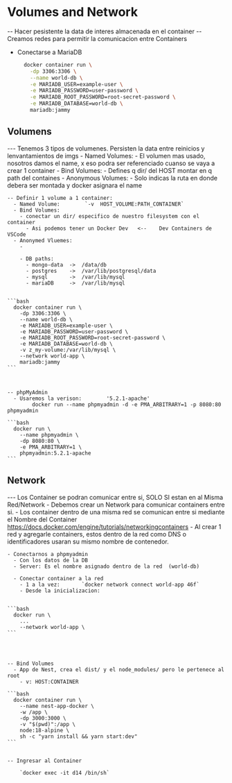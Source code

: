 # Volumes and Network

  -- Hacer pesistente la data de interes almacenada en el container
  -- Creamos redes para permitir la comunicacion entre Containers


  - Conectarse a MariaDB

    ```bash
      docker container run \
        -dp 3306:3306 \
        --name world-db \
        -e MARIADB_USER=example-user \
        -e MARIADB_PASSWORD=user-password \
        -e MARIADB_ROOT_PASSWORD=root-secret-password \
        -e MARIADB_DATABASE=world-db \
        mariadb:jammy
    ```






## Volumens
  --- Tenemos 3 tipos de volumenes. Persisten la data entre reinicios y lenvantamientos de imgs
    - Named Volumes:
      - El volumen mas usado, nosotros damos el name, x eso podra ser referenciado cuanso se vaya a crear 1 container
    - Bind Volumes:
      - Defines q dir/ del HOST montar en q path del containes
    - Anonymous Volumes:
      - Solo indicas la ruta en donde debera ser montada y docker asignara el name


    -- Definir 1 volume a 1 container:
      - Named Volume:        `-v  HOST_VOLUME:PATH_CONTAINER`
      - Bind Volumes:
        - conectar un dir/ especifico de nuestro filesystem con el container
          - Asi podemos tener un Docker Dev   <--    Dev Containers de VSCode
      - Anonymed Vluemes: 
        - 

        - DB paths:
          - mongo-data  ->  /data/db
          - postgres    ->  /var/lib/postgresql/data
          - mysql       ->  /var/lib/mysql
          - mariaDB     ->  /var/lib/mysql


    ```bash
      docker container run \
        -dp 3306:3306 \
        --name world-db \
        -e MARIADB_USER=example-user \
        -e MARIADB_PASSWORD=user-password \
        -e MARIADB_ROOT_PASSWORD=root-secret-password \
        -e MARIADB_DATABASE=world-db \
        -v z_my-volume:/var/lib/mysql \
        --network world-app \
        mariadb:jammy
    ```



    -- phpMyAdmin
      - Usaremos la verison:        '5.2.1-apache'
            docker run --name phpmyadmin -d -e PMA_ARBITRARY=1 -p 8080:80 phpmyadmin

    ```bash
      docker run \
        --name phpmyadmin \
        -dp 8080:80 \
        -e PMA_ARBITRARY=1 \
        phpmyadmin:5.2.1-apache
    ```






## Network
  --- Los Container se podran comunicar entre si, SOLO SI estan en al Misma Red/Network
    - Debemos crear un Network para comunicar containers entre si.
      - Los container dentro de una misma red se comunican entre si mediante el Nombre del Container
                https://docs.docker.com/engine/tutorials/networkingcontainers
    - Al crear 1  red y agregarle containers, estos dentro de la red como DNS o identificadores usaran su mismo nombre de contenedor.


    - Conectarnos a phpmyadmin
      - Con los datos de la DB
      - Server: Es el nombre asignado dentro de la red  (world-db)
      
      - Conectar container a la red
        - 1 a la vez:       `docker network connect world-app 46f`
        - Desde la inicializacion:

  
    ```bash
      docker run \
        ...
        --network world-app \
    ```




    -- Bind Volumes
      - App de Nest, crea el dist/ y el node_modules/ pero le pertenece al root
        - v: HOST:CONTAINER

    ```bash
      docker container run \
        --name nest-app-docker \
        -w /app \
        -dp 3000:3000 \
        -v "$(pwd)":/app \
        node:18-alpine \
        sh -c "yarn install && yarn start:dev"
    ```


    -- Ingresar al Container
      
        `docker exec -it d14 /bin/sh`


